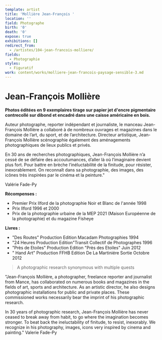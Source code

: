 ```yaml
---
template: artist
title: 'Mollière Jean-François '
location: ''
field: Photographe
birth: '0'
death: '0'
expose: true
exhibitions: []
redirect_from:
  - /artistes/104-jean-francois-molliere/
fields:
  - Photographie
styles:
  - Figuratif
work: content/works/molliere-jean-francois-paysage-sensible-3.md
---
```

# Jean-François Mollière

**Photos  éditées en 9 exemplaires  tirage sur papier jet d'encre pigmentaire contrecollé sur dibond et encadré dans une caisse américaine en bois.**

Auteur photographe, reporter indépendant et journaliste, le manceau Jean-François Mollière a collaboré à de nombreux ouvrages et magazines dans le domaine de l’art, du sport, et de l’architecture. Directeur artistique, Jean-François Mollière scénographie également des aménagements photographiques de lieux publics et privés.

En 30 ans de recherches photographiques, Jean-François Mollière n’a cessé de se défaire des accoutumances, d’aller là où l’imaginaire devient plus fort. Pour battre en brèche l’inéluctabilité de la finitude, pour résister, inexorablement. On reconnaît dans sa photographie, des images, des icônes très inspirées par le cinéma et la peinture."

Valérie Fade-Py

**Récompenses :**

* Premier Prix Ilford de la photographie Noir et Blanc de l'année 1998
* Prix Ilford 1996 et 2000
* Prix de la photographie urbaine de la MEP 2021 (Maison Européenne de la photographie) et du magazine Fisheye

**Livres :**

* "Des Routes" Production Edition Macadam Photographies 1994
* "24 Heures Production Edition"Transit Collectif de Photographes 1996
* "Près de Etoiles" Production Edition "Près des Etoiles" Juin 2012
* " Hand Art" Production FFHB Edition De La Martiniére Sortie Octobre 2012

> A photographic research synonymous with multiple quests

"Jean-François Mollière, a photographer, freelance reporter and journalist from Mance, has collaborated on numerous books and magazines in the fields of art, sports and architecture. As an artistic director, he also designs photographic installations for public and private places. These commissioned works necessarily bear the imprint of his photographic research.

In 30 years of photographic research, Jean-François Mollière has never ceased to break away from habit, to go where the imagination becomes stronger. To beat back the ineluctability of finitude, to resist, inexorably. We recognize in his photography, images, icons very inspired by cinema and painting." Valerie Fade-Py
